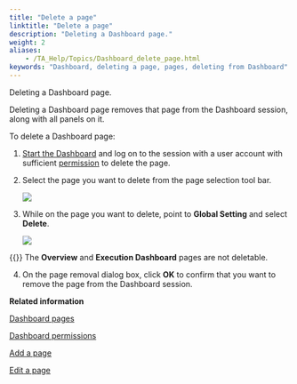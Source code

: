 ```yaml
--- 
title: "Delete a page"
linktitle: "Delete a page"
description: "Deleting a Dashboard page."
weight: 2
aliases: 
    - /TA_Help/Topics/Dashboard_delete_page.html
keywords: "Dashboard, deleting a page, pages, deleting from Dashboard"
---
```


Deleting a Dashboard page.

Deleting a Dashboard page removes that page from the Dashboard session, along with all panels on it.

To delete a Dashboard page:

1.  [Start the Dashboard](/TA_Help/Topics/Dashboard_starting.html) and log on to the session with a user account with sufficient [permission](/TA_Help/Topics/Dashboard_authentication_permissions.html) to delete the page.

2.  Select the page you want to delete from the page selection tool bar.

    ![](/images/TA_Help/Images/Dashboard_default_pages.png)

3.  While on the page you want to delete, point to **Global Setting** and select **Delete**.

    ![](/images/TA_Help/Images/Dashboard_delete_page.png)

{{<restriction>}} The **Overview** and **Execution Dashboard** pages are not deletable.

4.  On the page removal dialog box, click **OK** to confirm that you want to remove the page from the Dashboard session.





**Related information**  


[Dashboard pages](/TA_Help/Topics/Dashboard_pages.html)

[Dashboard permissions](/TA_Help/Topics/Dashboard_authentication_permissions.html)

[Add a page](/TA_Help/Topics/Dashboard_add_page.html)

[Edit a page](/TA_Help/Topics/Dashboard_edit_page.html)

